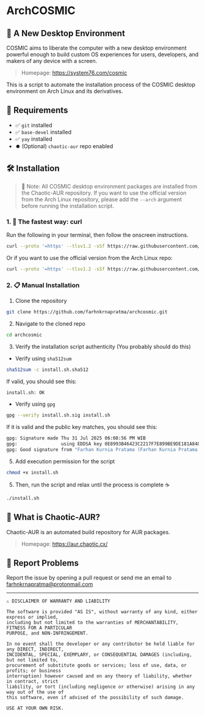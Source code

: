 # ArchCOSMIC

## 🔮 A New Desktop Environment

COSMIC aims to liberate the computer with a new desktop environment powerful enough to build custom OS experiences for users, developers, and makers of any device with a screen.

> Homepage: https://system76.com/cosmic

This is a script to automate the installation process of the COSMIC desktop
environment on Arch Linux and its derivatives.

## 📍 Requirements

- ✅ `git` installed
- ✅ `base-devel` installed
- ✅ `yay` installed
- ⏺️ (Optional) `chaotic-aur` repo enabled

## 🛠️ Installation

> 📖 Note: All COSMIC desktop environment packages are installed from the Chaotic-AUR
repository. If you want to use the official version from the Arch Linux
repository, please add the `--arch` argument before running the installation
script.

### 1. 🚀 The fastest way: curl

Run the following in your terminal, then follow the onscreen instructions.

```bash
curl --proto '=https' --tlsv1.2 -sSf https://raw.githubusercontent.com/farhnkrnapratma/archcosmic/main/install.sh | sh
```

Or if you want to use the official version from the Arch Linux repo:

```bash
curl --proto '=https' --tlsv1.2 -sSf https://raw.githubusercontent.com/farhnkrnapratma/archcosmic/main/install.sh | sh -s -- --arch
```

### 2. 📋 Manual Installation

1. Clone the repository

```bash
git clone https://github.com/farhnkrnapratma/archcosmic.git
```

2. Navigate to the cloned repo

```bash
cd archcosmic
```

3. Verify the installation script authenticity (You probably should do this)

- Verify using `sha512sum`

```bash
sha512sum -c install.sh.sha512
```

If valid, you should see this:

```bash
install.sh: OK
```

- Verify using `gpg`

```bash
gpg --verify install.sh.sig install.sh
```

If it is valid and the public key matches, you should see this:

```bash
gpg: Signature made Thu 31 Jul 2025 06:08:56 PM WIB
gpg:                using EDDSA key 0E8993B46423C2217F7E899BE9DE181A84887F4F
gpg: Good signature from "Farhan Kurnia Pratama (Farhan Kurnia Pratama PGP Key) <farhnkrnapratma@protonmail.com>" [ultimate]
```

5. Add execution permission for the script

```bash
chmod +x install.sh
```

5. Then, run the script and relax until the process is complete ☕

```bash
./install.sh
```

## 🤔 What is Chaotic-AUR?

Chaotic-AUR is an automated build repository for AUR packages.

> Homepage: https://aur.chaotic.cx/

## 🐞 Report Problems

Report the issue by opening a pull request or send me an email to [farhnkrnapratma@protonmail.com](farhnkrnapratma@protonmail.com)

---

```
⚠️ DISCLAIMER OF WARRANTY AND LIABILITY

The software is provided "AS IS", without warranty of any kind, either express or implied,
including but not limited to the warranties of MERCHANTABILITY, FITNESS FOR A PARTICULAR
PURPOSE, and NON-INFRINGEMENT.

In no event shall the developer or any contributor be held liable for any DIRECT, INDIRECT,
INCIDENTAL, SPECIAL, EXEMPLARY, or CONSEQUENTIAL DAMAGES (including, but not limited to,
procurement of substitute goods or services; loss of use, data, or profits; or business
interruption) however caused and on any theory of liability, whether in contract, strict
liability, or tort (including negligence or otherwise) arising in any way out of the use of
this software, even if advised of the possibility of such damage.

USE AT YOUR OWN RISK.
```
